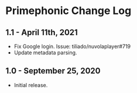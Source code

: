 Primephonic Change Log
======================

1.1 - April 11th, 2021
----------------------

  * Fix Google login. Issue: tiliado/nuvolaplayer#719
  * Update metadata parsing.

1.0 - September 25, 2020
------------------------

  * Initial release.

